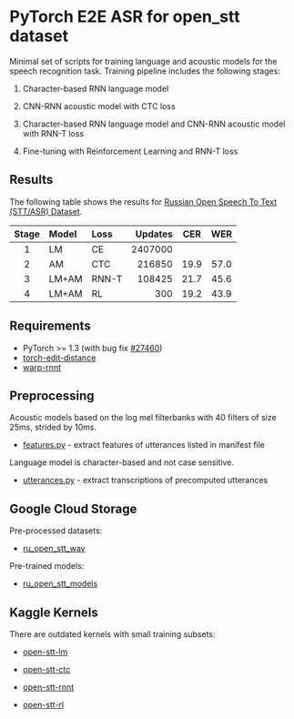 # PyTorch E2E ASR for open_stt dataset

Minimal set of scripts for training language and acoustic models for the speech recognition task. Training pipeline includes the following stages:

1. Character-based RNN language model

2. CNN-RNN acoustic model with CTC loss

3. Character-based RNN language model and CNN-RNN acoustic model with RNN-T loss

4. Fine-tuning with Reinforcement Learning and RNN-T loss


## Results

The following table shows the results for [Russian Open Speech To Text (STT/ASR) Dataset](https://github.com/snakers4/open_stt).

| Stage | Model | Loss  | Updates | CER  | WER  |
|:-----:|:------|:------|--------:|:----:|:----:|
| 1     | LM    | CE    | 2407000 |      |      |
| 2     | AM    | CTC   | 216850  | 19.9 | 57.0 |
| 3     | LM+AM | RNN-T | 108425  | 21.7 | 45.6 |
| 4     | LM+AM | RL    | 300     | 19.2 | 43.9 |


## Requirements

- PyTorch >= 1.3 (with bug fix [#27460](https://github.com/pytorch/pytorch/pull/27460))
- [torch-edit-distance](https://github.com/1ytic/pytorch-edit-distance)
- [warp-rnnt](https://github.com/1ytic/warp-rnnt)


## Preprocessing

Acoustic models based on the log mel filterbanks with 40 filters of size 25ms, strided by 10ms.

- [features.py](features.py) - extract features of utterances listed in manifest file

Language model is character-based and not case sensitive.

- [utterances.py](utterances.py) - extract transcriptions of precomputed utterances


## Google Cloud Storage

Pre-processed datasets:

- [ru_open_stt_wav](https://console.cloud.google.com/storage/browser/ru_open_stt_wav)

Pre-trained models:

- [ru_open_stt_models](https://console.cloud.google.com/storage/browser/ru_open_stt_models)


## Kaggle Kernels

There are outdated kernels with small training subsets:

- [open-stt-lm](https://www.kaggle.com/sorokin/open-stt-lm)

- [open-stt-ctc](https://www.kaggle.com/sorokin/open-stt-ctc)

- [open-stt-rnnt](https://www.kaggle.com/sorokin/open-stt-rnnt)

- [open-stt-rl](https://www.kaggle.com/sorokin/open-stt-rl)
